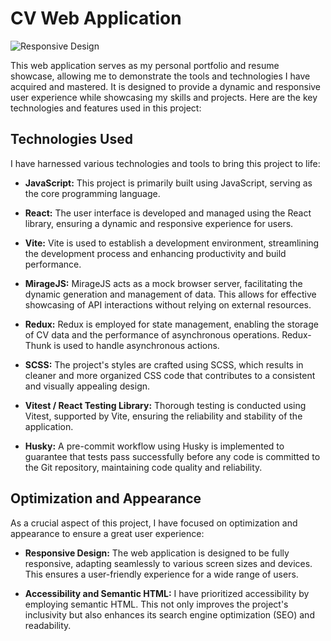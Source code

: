 # CV Web Application

![Responsive Design](https://e-ticaret-dadas.s3.eu-north-1.amazonaws.com/Buy+the+Latest+Gadgets+Only+at+Our+Store.png)

This web application serves as my personal portfolio and resume showcase, allowing me to demonstrate the tools and technologies I have acquired and mastered. It is designed to provide a dynamic and responsive user experience while showcasing my skills and projects. Here are the key technologies and features used in this project:

## Technologies Used
I have harnessed various technologies and tools to bring this project to life:

- **JavaScript:** This project is primarily built using JavaScript, serving as the core programming language.

- **React:** The user interface is developed and managed using the React library, ensuring a dynamic and responsive experience for users.

- **Vite:** Vite is used to establish a development environment, streamlining the development process and enhancing productivity and build performance.

- **MirageJS:** MirageJS acts as a mock browser server, facilitating the dynamic generation and management of data. This allows for effective showcasing of API interactions without relying on external resources.

- **Redux:** Redux is employed for state management, enabling the storage of CV data and the performance of asynchronous operations. Redux-Thunk is used to handle asynchronous actions.

- **SCSS:** The project's styles are crafted using SCSS, which results in cleaner and more organized CSS code that contributes to a consistent and visually appealing design.

- **Vitest / React Testing Library:** Thorough testing is conducted using Vitest, supported by Vite, ensuring the reliability and stability of the application.

- **Husky:** A pre-commit workflow using Husky is implemented to guarantee that tests pass successfully before any code is committed to the Git repository, maintaining code quality and reliability.

## Optimization and Appearance

As a crucial aspect of this project, I have focused on optimization and appearance to ensure a great user experience:

- **Responsive Design:** The web application is designed to be fully responsive, adapting seamlessly to various screen sizes and devices. This ensures a user-friendly experience for a wide range of users.

- **Accessibility and Semantic HTML:** I have prioritized accessibility by employing semantic HTML. This not only improves the project's inclusivity but also enhances its search engine optimization (SEO) and readability.

